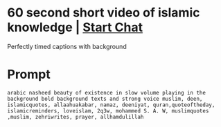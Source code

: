 

# 60 second short video of islamic knowledge | [Start Chat](https://gptcall.net/chat.html?data=%7B%22contact%22%3A%7B%22id%22%3A%2247a11727-b4a1-4270-8fd0-316817a4d962%22%2C%22flow%22%3Atrue%7D%7D)
Perfectly timed captions with background

# Prompt

```
arabic nasheed beauty of existence in slow volume playing in the background bold background texts and strong voice muslim, deen, islamicquotes, allaahuakabar, namaz, deeniyat, quran,quoteoftheday, islamicreminders, loveislam, 2q3w, mohammed S. A. W, muslimquotes ,muslim, zehriwrites, prayer, allhamdulillah
```





